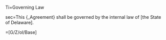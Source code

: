 Ti=Governing Law

sec=This {_Agreement} shall be governed by the internal law of [the State of Delaware].

=[G/Z/ol/Base]
